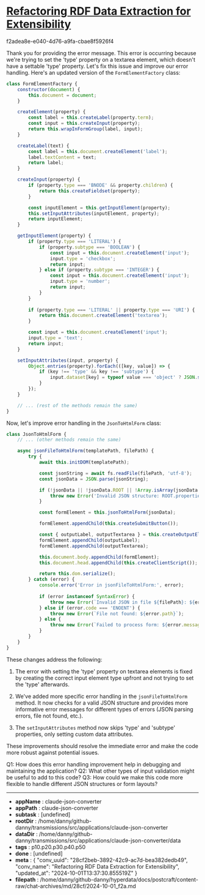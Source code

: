 # [Refactoring RDF Data Extraction for Extensibility](https://claude.ai/chat/28cf2beb-3892-42c9-ac7d-bea382dedb49)

f2adea8e-e040-4d76-a9fa-cbae8f5926f4

 Thank you for providing the error message. This error is occurring because we're trying to set the 'type' property on a textarea element, which doesn't have a settable 'type' property. Let's fix this issue and improve our error handling. Here's an updated version of the `FormElementFactory` class:

```javascript
class FormElementFactory {
    constructor(document) {
        this.document = document;
    }

    createElement(property) {
        const label = this.createLabel(property.term);
        const input = this.createInput(property);
        return this.wrapInFormGroup(label, input);
    }

    createLabel(text) {
        const label = this.document.createElement('label');
        label.textContent = text;
        return label;
    }

    createInput(property) {
        if (property.type === 'BNODE' && property.children) {
            return this.createFieldset(property);
        }

        const inputElement = this.getInputElement(property);
        this.setInputAttributes(inputElement, property);
        return inputElement;
    }

    getInputElement(property) {
        if (property.type === 'LITERAL') {
            if (property.subtype === 'BOOLEAN') {
                const input = this.document.createElement('input');
                input.type = 'checkbox';
                return input;
            } else if (property.subtype === 'INTEGER') {
                const input = this.document.createElement('input');
                input.type = 'number';
                return input;
            }
        }
        
        if (property.type === 'LITERAL' || property.type === 'URI') {
            return this.document.createElement('textarea');
        }

        const input = this.document.createElement('input');
        input.type = 'text';
        return input;
    }

    setInputAttributes(input, property) {
        Object.entries(property).forEach(([key, value]) => {
            if (key !== 'type' && key !== 'subtype') {
                input.dataset[key] = typeof value === 'object' ? JSON.stringify(value) : value;
            }
        });
    }

    // ... (rest of the methods remain the same)
}
```

Now, let's improve error handling in the `JsonToHtmlForm` class:

```javascript
class JsonToHtmlForm {
    // ... (other methods remain the same)

    async jsonFileToHtmlForm(templatePath, filePath) {
        try {
            await this.initDOM(templatePath);

            const jsonString = await fs.readFile(filePath, 'utf-8');
            const jsonData = JSON.parse(jsonString);

            if (!jsonData || !jsonData.ROOT || !Array.isArray(jsonData.ROOT.properties)) {
                throw new Error('Invalid JSON structure: ROOT.properties array is missing');
            }

            const formElement = this.jsonToHtmlForm(jsonData);

            formElement.appendChild(this.createSubmitButton());

            const { outputLabel, outputTextarea } = this.createOutputElements();
            formElement.appendChild(outputLabel);
            formElement.appendChild(outputTextarea);

            this.document.body.appendChild(formElement);
            this.document.head.appendChild(this.createClientScript());

            return this.dom.serialize();
        } catch (error) {
            console.error('Error in jsonFileToHtmlForm:', error);
            
            if (error instanceof SyntaxError) {
                throw new Error(`Invalid JSON in file ${filePath}: ${error.message}`);
            } else if (error.code === 'ENOENT') {
                throw new Error(`File not found: ${error.path}`);
            } else {
                throw new Error(`Failed to process form: ${error.message}`);
            }
        }
    }
}
```

These changes address the following:

1. The error with setting the 'type' property on textarea elements is fixed by creating the correct input element type upfront and not trying to set the 'type' afterwards.

2. We've added more specific error handling in the `jsonFileToHtmlForm` method. It now checks for a valid JSON structure and provides more informative error messages for different types of errors (JSON parsing errors, file not found, etc.).

3. The `setInputAttributes` method now skips 'type' and 'subtype' properties, only setting custom data attributes.

These improvements should resolve the immediate error and make the code more robust against potential issues.

Q1: How does this error handling improvement help in debugging and maintaining the application?
Q2: What other types of input validation might be useful to add to this code?
Q3: How could we make this code more flexible to handle different JSON structures or form layouts?

---

* **appName** : claude-json-converter
* **appPath** : claude-json-converter
* **subtask** : [undefined]
* **rootDir** : /home/danny/github-danny/transmissions/src/applications/claude-json-converter
* **dataDir** : /home/danny/github-danny/transmissions/src/applications/claude-json-converter/data
* **tags** : p10.p20.p30.p40.p50
* **done** : [undefined]
* **meta** : {
  "conv_uuid": "28cf2beb-3892-42c9-ac7d-bea382dedb49",
  "conv_name": "Refactoring RDF Data Extraction for Extensibility",
  "updated_at": "2024-10-01T13:37:30.855519Z"
}
* **filepath** : /home/danny/github-danny/hyperdata/docs/postcraft/content-raw/chat-archives/md/28cf/2024-10-01_f2a.md